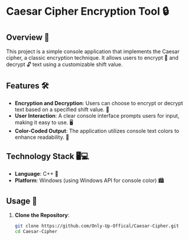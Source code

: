 # Caesar Cipher Encryption Tool 🔒

## Overview 🌟
This project is a simple console application that implements the Caesar cipher, a classic encryption technique. It allows users to encrypt 🔑 and decrypt 🔓 text using a customizable shift value.

## Features 🛠️
- **Encryption and Decryption**: Users can choose to encrypt or decrypt text based on a specified shift value. 🔄
- **User Interaction**: A clear console interface prompts users for input, making it easy to use. 🖥️
- **Color-Coded Output**: The application utilizes console text colors to enhance readability. 🎨

## Technology Stack 🖥️💻
- **Language**: C++ 📝
- **Platform**: Windows (using Windows API for console color) 🏙️

## Usage 🚀
1. **Clone the Repository**:
   ```bash
   git clone https://github.com/Only-Up-Offical/Caesar-Cipher.git
   cd Caesar-Cipher
